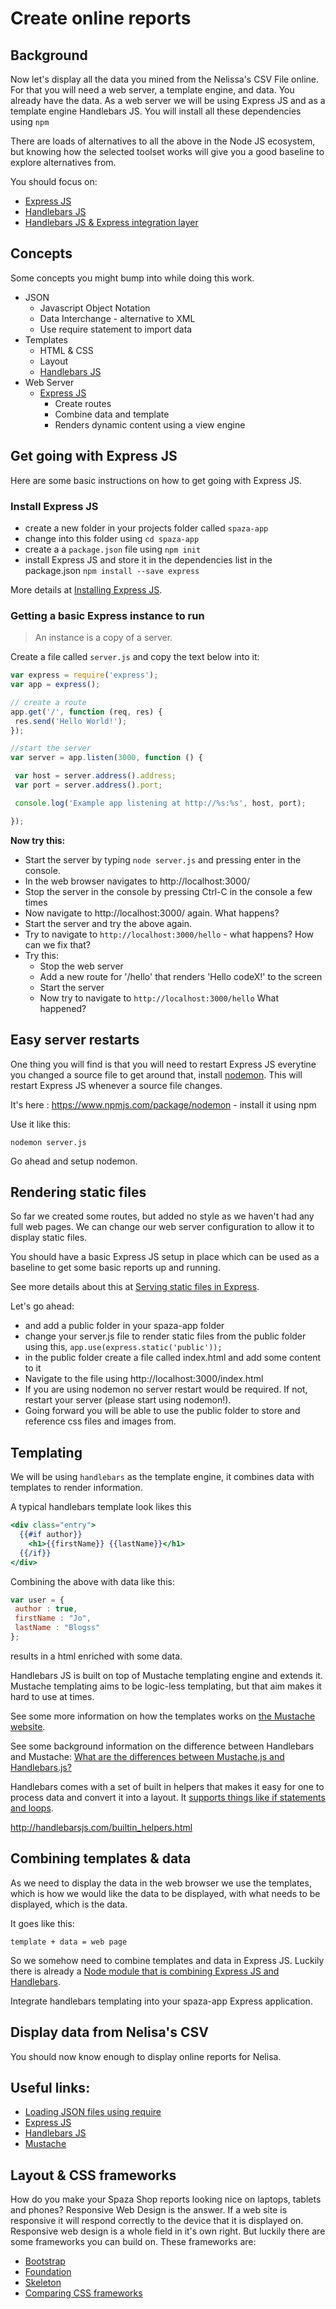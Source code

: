 # Create online reports

## Background

Now let's display all the data you mined from the Nelissa's CSV File online. For that you will need a web server, a template engine, and data. You already have the data. As a web server we will be using Express JS and as a template engine Handlebars JS. You will install all these dependencies using `npm`

There are loads of alternatives to all the above in the Node JS ecosystem, but knowing how the selected toolset works will give you a good baseline to explore alternatives from.

You should focus on:

* [Express JS](http://expressjs.com/)
* [Handlebars JS](http://handlebarsjs.com/)
* [Handlebars JS & Express integration layer](https://www.npmjs.com/package/express-handlebars)

## Concepts

Some concepts you might bump into while doing this work.

* JSON
    * Javascript Object Notation
    * Data Interchange - alternative to XML
    * Use require statement to import data
* Templates
    * HTML & CSS
    * Layout
    * [Handlebars JS](http://handlebarsjs.com/)
* Web Server
    * [Express JS](http://expressjs.com/)
        * Create routes
        * Combine data and template
        * Renders dynamic content using a view engine

## Get going with Express JS

Here are some basic instructions on how to get going with Express JS.

### Install Express JS

* create a new folder in your projects folder called `spaza-app`
* change into this folder using `cd spaza-app`
* create a a `package.json` file using `npm init`
* install Express JS and store it in the dependencies list in the package.json `npm install --save express`

 More details at [Installing Express JS](http://expressjs.com/starter/installing.html).

### Getting a basic Express instance to run

> An instance is a copy of a server.

Create a file called `server.js` and copy the text below into it:

```javascript
var express = require('express');
var app = express();

// create a route
app.get('/', function (req, res) {
 res.send('Hello World!');
});

//start the server
var server = app.listen(3000, function () {

 var host = server.address().address;
 var port = server.address().port;

 console.log('Example app listening at http://%s:%s', host, port);

});
```
**Now try this:**

* Start the server by typing `node server.js` and pressing enter in the console.
* In the web browser navigates to http://localhost:3000/
* Stop the server in the console by pressing Ctrl-C in the console a few times
* Now navigate to http://localhost:3000/ again. What happens?
* Start the server and try the above again.
* Try to navigate to `http://localhost:3000/hello` - what happens? How can we fix that?
* Try this:
    * Stop the web server
    * Add a new route for '/hello' that renders 'Hello codeX!' to the screen
    * Start the server
    * Now try to navigate to `http://localhost:3000/hello` What happened?

## Easy server restarts

One thing you will find is that you will need to restart Express JS everytine you changed a source file to get around that, install [nodemon](https://www.npmjs.com/package/nodemon). This will restart Express JS whenever a source file changes.

It's here : https://www.npmjs.com/package/nodemon - install it using npm

Use it like this:

```
nodemon server.js
```

Go ahead and setup nodemon.

## Rendering static files

So far we created some routes, but added no style as we haven't had any full web pages. We can change our web server configuration to allow it to display static files.

You should have a basic Express JS setup in place which can be used as a baseline to get some basic reports up and running.

See more details about this at [Serving static files in Express](http://expressjs.com/starter/static-files.html).

Let's go ahead:

* and add a public folder in your spaza-app folder
* change your server.js file to render static files from the public folder using this, `app.use(express.static('public'));`
* in the public folder create a file called index.html and add some content to it
* Navigate to the file using http://localhost:3000/index.html
* If you are using nodemon no server restart would be required. If not, restart your server (please start using nodemon!).
* Going forward you will be able to use the public folder to store and reference css files and images from.

## Templating

We will be using `handlebars` as the template engine, it combines data with templates to render information.

A typical handlebars template look likes this

```handlebars
<div class="entry">
  {{#if author}}
    <h1>{{firstName}} {{lastName}}</h1>
  {{/if}}
</div>
```

Combining the above with data like this:

```javascript
var user = {
 author : true,
 firstName : "Jo",
 lastName : "Blogss"
};
```

results in a html enriched with some data.

Handlebars JS is built on top of Mustache templating engine and extends it. Mustache templating aims to be logic-less templating, but that aim makes it hard to use at times.

See some more information on how the templates works on [the Mustache website](https://mustache.github.io/mustache.5.html).

See some background information on the difference between Handlebars and Mustache: [What are the differences between Mustache.js and Handlebars.js?](http://stackoverflow.com/questions/10555820/what-are-the-differences-between-mustache-js-and-handlebars-js)

Handlebars comes with a set of built in helpers that makes it easy for one to process data and convert it into a layout. It [supports things like if statements and loops](http://handlebarsjs.com/builtin_helpers.html).

http://handlebarsjs.com/builtin_helpers.html

## Combining templates & data

As we need to display the data in the web browser we use the templates, which is how we would like the data to be displayed, with what needs to be displayed, which is the data.

It goes like this:

```
template + data = web page
```

So we somehow need to combine templates and data in Express JS. Luckily there is already a [Node module that is combining Express JS and Handlebars](https://www.npmjs.com/package/express-handlebars).

Integrate handlebars templating into your spaza-app Express application.

## Display data from Nelisa's CSV

You should now know enough to display online reports for Nelisa.

## Useful links:

* [Loading JSON files using require](https://nodejs.org/api/modules.html#modules_file_modules)
* [Express JS](http://expressjs.com/)
* [Handlebars JS](http://handlebarsjs.com/)
* [Mustache](https://mustache.github.io/)

## Layout & CSS frameworks

How do you make your Spaza Shop reports looking nice on laptops, tablets and phones? Responsive Web Design is the answer. If a web site is responsive it will respond correctly to the device that it is displayed on. Responsive web design is a whole field in it's own right. But luckily there are some frameworks you can build on. These frameworks are:

* [Bootstrap](http://getbootstrap.com/)
* [Foundation](http://foundation.zurb.com/)
* [Skeleton](http://getskeleton.com/)
* [Comparing CSS frameworks](http://responsive.vermilion.com/compare.php)
